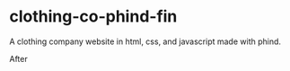 # clothing-co-phind-fin

A clothing company website in html, css, and javascript made with phind.

After
